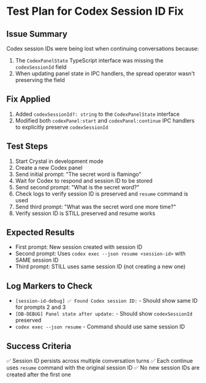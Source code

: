 # Test Plan for Codex Session ID Fix

## Issue Summary
Codex session IDs were being lost when continuing conversations because:
1. The `CodexPanelState` TypeScript interface was missing the `codexSessionId` field
2. When updating panel state in IPC handlers, the spread operator wasn't preserving the field

## Fix Applied
1. Added `codexSessionId?: string` to the `CodexPanelState` interface
2. Modified both `codexPanel:start` and `codexPanel:continue` IPC handlers to explicitly preserve `codexSessionId`

## Test Steps
1. Start Crystal in development mode
2. Create a new Codex panel
3. Send initial prompt: "The secret word is flamingo"
4. Wait for Codex to respond and session ID to be stored
5. Send second prompt: "What is the secret word?"
6. Check logs to verify session ID is preserved and `resume` command is used
7. Send third prompt: "What was the secret word one more time?"
8. Verify session ID is STILL preserved and resume works

## Expected Results
- First prompt: New session created with session ID
- Second prompt: Uses `codex exec --json resume <session-id>` with SAME session ID
- Third prompt: STILL uses same session ID (not creating a new one)

## Log Markers to Check
- `[session-id-debug] ✅ Found Codex session ID:` - Should show same ID for prompts 2 and 3
- `[DB-DEBUG] Panel state after update:` - Should show `codexSessionId` preserved
- `codex exec --json resume` - Command should use same session ID

## Success Criteria
✅ Session ID persists across multiple conversation turns
✅ Each continue uses `resume` command with the original session ID
✅ No new session IDs are created after the first one
